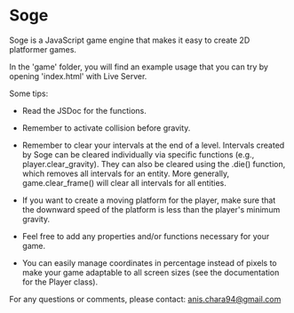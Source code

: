 # Soge 

Soge is a JavaScript game engine that makes it easy to create 2D platformer games.

In the 'game' folder, you will find an example usage that you can try by opening 'index.html' with Live Server.

Some tips:

- Read the JSDoc for the functions.

- Remember to activate collision before gravity.

- Remember to clear your intervals at the end of a level. Intervals created by Soge can be cleared individually via specific functions (e.g., player.clear_gravity). They can also be cleared using the .die() function, which removes all intervals for an entity. More generally, game.clear_frame() will clear all intervals for all entities.

- If you want to create a moving platform for the player, make sure that the downward speed of the platform is less than the player's minimum gravity.

- Feel free to add any properties and/or functions necessary for your game.

- You can easily manage coordinates in percentage instead of pixels to make your game adaptable to all screen sizes (see the documentation for the Player class).

For any questions or comments, please contact: anis.chara94@gmail.com